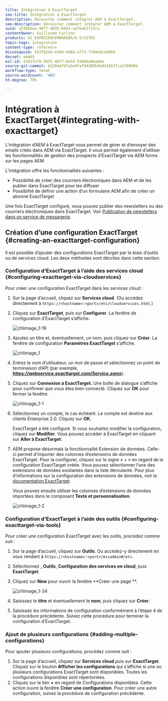 ```yaml
---
title: Intégration à ExactTarget
seo-title: Intégration à ExactTarget
description: Découvrez comment intégrer AEM à ExactTarget.
seo-description: Découvrez comment intégrer AEM à ExactTarget.
uuid: a53bbdaa-98f7-4035-b842-aa7ea63712ca
contentOwner: Guillaume Carlino
products: SG_EXPERIENCEMANAGER/6.5/SITES
topic-tags: integration
content-type: reference
discoiquuid: 5b2f624d-e5b8-4484-a773-7784ebce58bd
docset: aem65
exl-id: 4183fe78-5055-4b77-8a54-55666e86a04e
source-git-commit: b220adf6fa3e9faf94389b9a9416b7fca2f89d9d
workflow-type: tm+mt
source-wordcount: '465'
ht-degree: 79%

---
```


# Intégration à ExactTarget{#integrating-with-exacttarget}

L’intégration d’AEM à ExactTarget vous permet de gérer et d’envoyer des emails créés dans AEM via ExactTarget. Il vous permet également d’utiliser les fonctionnalités de gestion des prospects d’ExactTarget via AEM forms sur les pages AEM.

L’intégration offre les fonctionnalités suivantes :

* Possibilité de créer des courriers électroniques dans AEM et de les publier dans ExactTarget pour les diffuser
* Possibilité de définir une action d’un formulaire AEM afin de créer un abonné ExactTarget

Une fois ExactTarget configuré, vous pouvez publier des newsletters ou des courriers électroniques dans ExactTarget. Voir [Publication de newsletters dans un service de messagerie](/help/sites-authoring/personalization.md).

## Création d’une configuration ExactTarget {#creating-an-exacttarget-configuration}

Il est possible d’ajouter des configurations ExactTarget par le biais d’outils ou de services cloud. Les deux méthodes sont décrites dans cette section.

### Configuration d’ExactTarget à l’aide des services cloud  {#configuring-exacttarget-via-cloudservices}

Pour créer une configuration ExactTarget dans les services cloud :

1. Sur la page d’accueil, cliquez sur **Services cloud**. (Ou accédez directement à `https://<hostname>:<port>/etc/cloudservices.html`.)
1. Cliquez sur **ExactTarget**, puis sur **Configurer**. La fenêtre de configuration d’ExactTarget s’affiche.

   ![chlimage_1-19](assets/chlimage_1-19.png)

1. Ajoutez un titre et, éventuellement, un nom, puis cliquez sur **Créer**. La fenêtre de configuration **Paramètres ExactTarget** s’affiche.

   ![chlimage_1](assets/chlimage_1.jpeg)

1. Entrez le nom d’utilisateur, un mot de passe et sélectionnez un point de terminaison d’API (par exemple, **https://webservice.exacttarget.com/Service.asmx**).
1. Cliquez sur **Connexion à ExactTarget.** Une boîte de dialogue s’affiche pour confirmer que vous êtes bien connecté. Cliquez sur **OK** pour fermer la fenêtre.

   ![chlimage_1-1](assets/chlimage_1-1.jpeg)

1. Sélectionnez un compte, le cas échéant. Le compte est destiné aux clients Enterprise 2.0. Cliquez sur **OK**.

   ExactTarget a été configuré. Si vous souhaitez modifier la configuration, cliquez sur **Modifier**. Vous pouvez accéder à ExactTarget en cliquant sur **Aller à ExactTarget**.

1. AEM propose désormais la fonctionnalité Extension de données. Celle-ci permet d’importer des colonnes d’extensions de données ExactTarget. Pour la configurer, cliquez sur le signe « + » en regard de la configuration ExactTarget créée. Vous pouvez sélectionner l’une des extensions de données existantes dans la liste déroulante. Pour plus d’informations sur la configuration des extensions de données, voir la [documentation ExactTarget](https://help.exacttarget.com/en/documentation/exacttarget/subscribers/data_extensions_and_data_relationships).

   Vous pouvez ensuite utiliser les colonnes d’extensions de données importées dans le composant **Texte et personnalisation**.

   ![chlimage_1-2](assets/chlimage_1-2.jpeg)

### Configuration d’ExactTarget à l’aide des outils {#configuring-exacttarget-via-tools}

Pour créer une configuration ExactTarget avec les outils, procédez comme suit :

1. Sur la page d’accueil, cliquez sur **Outils**. Ou accédez-y directement en vous rendant à `https://<hostname>:<port>/misadmin#/etc`.
1. Sélectionnez **, Outils**, **Configuration des services en cloud**, puis **ExactTarget**.
1. Cliquez sur **New** pour ouvrir la fenêtre **Créer une page **.

   ![chlimage_1-34](assets/chlimage_1-3.jpeg)

1. Saisissez le **titre** et éventuellement le **nom**, puis cliquez sur **Créer**.
1. Saisissez les informations de configuration conformément à l’étape 4 de la procédure précédente. Suivez cette procédure pour terminer la configuration d’ExactTarget.

### Ajout de plusieurs configurations  {#adding-multiple-configurations}

Pour ajouter plusieurs configurations, procédez comme suit :

1. Sur la page d’accueil, cliquez sur **Services cloud** puis sur **ExactTarget**. Cliquez sur le bouton **Afficher les configurations** qui s’affiche si une ou plusieurs configurations ExactTarget sont disponibles. Toutes les configurations disponibles sont répertoriées.
1. Cliquez sur le lien **+** en regard de Configurations disponibles. Cette action ouvre la fenêtre **Créer une configuration**. Pour créer une autre configuration, suivez la procédure de configuration précédente.
